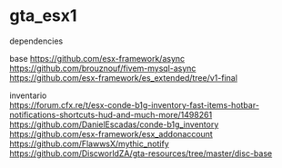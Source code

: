 # gta_esx1

dependencies

base
https://github.com/esx-framework/async  
https://github.com/brouznouf/fivem-mysql-async  
https://github.com/esx-framework/es_extended/tree/v1-final  

inventario  
https://forum.cfx.re/t/esx-conde-b1g-inventory-fast-items-hotbar-notifications-shortcuts-hud-and-much-more/1498261  
https://github.com/DanielEscadas/conde-b1g_inventory  
https://github.com/esx-framework/esx_addonaccount  
https://github.com/FlawwsX/mythic_notify  
https://github.com/DiscworldZA/gta-resources/tree/master/disc-base  


